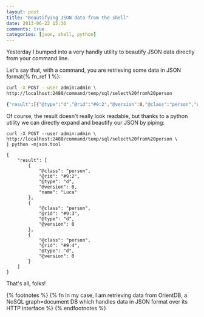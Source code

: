 ```yaml
---
layout: post
title: "Beautifying JSON data from the shell"
date: 2013-06-22 15:36
comments: true
categories: [json, shell, python]
---
```


Yesterday I bumped into a very
handly utility to beautify JSON
data directly from your command
line.

<!-- more -->

Let's say that, with a command, you
are retrieving some data in JSON
format{% fn_ref 1 %}:

``` bash
curl -X POST --user admin:admin \
http://localhost:2480/command/temp/sql/select%20from%20person

{"result":[{"@type":"d","@rid":"#9:2","@version":0,"@class":"person","name":"Luca"}, {"@type":"d","@rid":"#9:3","@version":0,"@class":"person"}, {"@type":"d","@rid":"#9:4","@version":0,"@class":"person"}]}
```

Of course, the result doesn't really look
readable, but thanks to a python
utility we can directly expand and beautify
our JSON by piping:

```
curl -X POST --user admin:admin \
http://localhost:2480/command/temp/sql/select%20from%20person \
| python -mjson.tool

{
    "result": [
        {
            "@class": "person",
            "@rid": "#9:2",
            "@type": "d",
            "@version": 0,
            "name": "Luca"
        },
        {
            "@class": "person",
            "@rid": "#9:3",
            "@type": "d",
            "@version": 0
        },
        {
            "@class": "person",
            "@rid": "#9:4",
            "@type": "d",
            "@version": 0
        }
    ]
}
```

That's all, folks!

{% footnotes %}
	{% fn In my case, I am retrieving data from OrientDB, a NoSQL graph=document DB which handles data in JSON format over its HTTP interface %}
{% endfootnotes %}